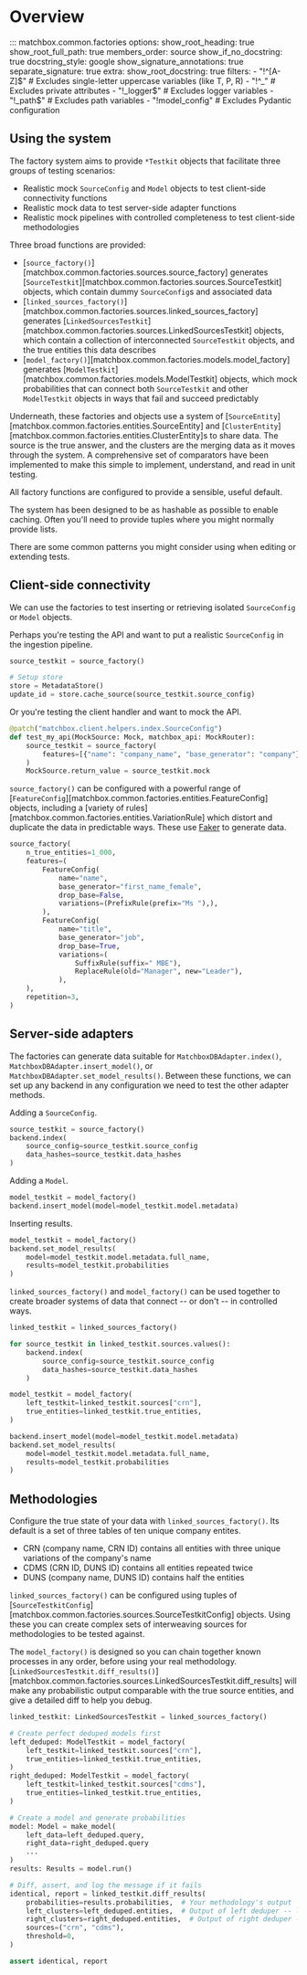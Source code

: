 # Overview

::: matchbox.common.factories
    options:
        show_root_heading: true
        show_root_full_path: true
        members_order: source
        show_if_no_docstring: true
        docstring_style: google
        show_signature_annotations: true
        separate_signature: true
        extra:
            show_root_docstring: true
        filters:
            - "!^[A-Z]$"  # Excludes single-letter uppercase variables (like T, P, R)
            - "!^_"       # Excludes private attributes
            - "!_logger$"  # Excludes logger variables
            - "!_path$"    # Excludes path variables
            - "!model_config" # Excludes Pydantic configuration

## Using the system

The factory system aims to provide `*Testkit` objects that facilitate three groups of testing scenarios:

* Realistic mock `SourceConfig` and `Model` objects to test client-side connectivity functions
* Realistic mock data to test server-side adapter functions
* Realistic mock pipelines with controlled completeness to test client-side methodologies

Three broad functions are provided:

* [`source_factory()`][matchbox.common.factories.sources.source_factory] generates [`SourceTestkit`][matchbox.common.factories.sources.SourceTestkit] objects, which contain dummy `SourceConfig`s and associated data
* [`linked_sources_factory()`][matchbox.common.factories.sources.linked_sources_factory] generates [`LinkedSourcesTestkit`][matchbox.common.factories.sources.LinkedSourcesTestkit] objects, which contain a collection of interconnected `SourceTestkit` objects, and the true entities this data describes
* [`model_factory()`][matchbox.common.factories.models.model_factory] generates [`ModelTestkit`][matchbox.common.factories.models.ModelTestkit] objects, which mock probabilities that can connect both `SourceTestkit` and other `ModelTestkit` objects in ways that fail and succeed predictably

Underneath, these factories and objects use a system of [`SourceEntity`][matchbox.common.factories.entities.SourceEntity] and [`ClusterEntity`][matchbox.common.factories.entities.ClusterEntity]s to share data. The source is the true answer, and the clusters are the merging data as it moves through the system. A comprehensive set of comparators have been implemented to make this simple to implement, understand, and read in unit testing.

All factory functions are configured to provide a sensible, useful default.

The system has been designed to be as hashable as possible to enable caching. Often you'll need to provide tuples where you might normally provide lists.

There are some common patterns you might consider using when editing or extending tests.

## Client-side connectivity

We can use the factories to test inserting or retrieving isolated `SourceConfig` or `Model` objects.

Perhaps you're testing the API and want to put a realistic `SourceConfig` in the ingestion pipeline.

```python
source_testkit = source_factory()

# Setup store
store = MetadataStore()
update_id = store.cache_source(source_testkit.source_config)
```

Or you're testing the client handler and want to mock the API.

```python
@patch("matchbox.client.helpers.index.SourceConfig")
def test_my_api(MockSource: Mock, matchbox_api: MockRouter):
    source_testkit = source_factory(
        features=[{"name": "company_name", "base_generator": "company"}]
    )
    MockSource.return_value = source_testkit.mock
```

`source_factory()` can be configured with a powerful range of [`FeatureConfig`][matchbox.common.factories.entities.FeatureConfig] objects, including a [variety of rules][matchbox.common.factories.entities.VariationRule] which distort and duplicate the data in predictable ways. These use [Faker](https://faker.readthedocs.io/) to generate data.

```python
source_factory(
    n_true_entities=1_000,
    features=(
        FeatureConfig(
            name="name",
            base_generator="first_name_female",
            drop_base=False,
            variations=(PrefixRule(prefix="Ms "),),
        ),
        FeatureConfig(
            name="title",
            base_generator="job",
            drop_base=True,
            variations=(
                SuffixRule(suffix=" MBE"),
                ReplaceRule(old="Manager", new="Leader"),
            ),
    ),
    repetition=3,
)
```

## Server-side adapters

The factories can generate data suitable for `MatchboxDBAdapter.index()`, `MatchboxDBAdapter.insert_model()`, or `MatchboxDBAdapter.set_model_results()`. Between these functions, we can set up any backend in any configuration we need to test the other adapter methods.

Adding a `SourceConfig`.

```python
source_testkit = source_factory()
backend.index(
    source_config=source_testkit.source_config
    data_hashes=source_testkit.data_hashes
)
```

Adding a `Model`.

```python
model_testkit = model_factory()
backend.insert_model(model=model_testkit.model.metadata)
```

Inserting results.

```python
model_testkit = model_factory()
backend.set_model_results(
    model=model_testkit.model.metadata.full_name, 
    results=model_testkit.probabilities
)
```

`linked_sources_factory()` and `model_factory()` can be used together to create broader systems of data that connect -- or don't -- in controlled ways.

```python
linked_testkit = linked_sources_factory()

for source_testkit in linked_testkit.sources.values():
    backend.index(
        source_config=source_testkit.source_config
        data_hashes=source_testkit.data_hashes
    )

model_testkit = model_factory(
    left_testkit=linked_testkit.sources["crn"],
    true_entities=linked_testkit.true_entities,
)

backend.insert_model(model=model_testkit.model.metadata)
backend.set_model_results(
    model=model_testkit.model.metadata.full_name, 
    results=model_testkit.probabilities
)
```

## Methodologies

Configure the true state of your data with `linked_sources_factory()`. Its default is a set of three tables of ten unique company entites.

* CRN (company name, CRN ID) contains all entities with three unique variations of the company's name
* CDMS (CRN ID, DUNS ID) contains all entities repeated twice
* DUNS (company name, DUNS ID) contains half the entities

`linked_sources_factory()` can be configured using tuples of [`SourceTestkitConfig`][matchbox.common.factories.sources.SourceTestkitConfig] objects. Using these you can create complex sets of interweaving sources for methodologies to be tested against.

The `model_factory()` is designed so you can chain together known processes in any order, before using your real methodology. [`LinkedSourcesTestkit.diff_results()`][matchbox.common.factories.sources.LinkedSourcesTestkit.diff_results] will make any probabilistic output comparable with the true source entities, and give a detailed diff to help you debug.

```python
linked_testkit: LinkedSourcesTestkit = linked_sources_factory()

# Create perfect deduped models first
left_deduped: ModelTestkit = model_factory(
    left_testkit=linked_testkit.sources["crn"],
    true_entities=linked_testkit.true_entities,
)
right_deduped: ModelTestkit = model_factory(
    left_testkit=linked_testkit.sources["cdms"],
    true_entities=linked_testkit.true_entities,
)

# Create a model and generate probabilities
model: Model = make_model(
    left_data=left_deduped.query,
    right_data=right_deduped.query
    ...
)
results: Results = model.run()

# Diff, assert, and log the message if it fails
identical, report = linked_testkit.diff_results(
    probabilities=results.probabilities,  # Your methodology's output
    left_clusters=left_deduped.entities,  # Output of left deduper -- left input to your methodology
    right_clusters=right_deduped.entities,  # Output of right deduper -- left input to your methodology
    sources=("crn", "cdms"),
    threshold=0,
)

assert identical, report
```
